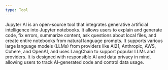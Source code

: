 ```yaml
---
type: Tool
---
```


Jupyter AI is an open-source tool that integrates generative artificial intelligence into Jupyter notebooks. It allows users to explain and generate code, fix errors, summarize content, ask questions about local files, and create entire notebooks from natural language prompts. It supports various large language models (LLMs) from providers like AI21, Anthropic, AWS, Cohere, and OpenAI, and uses LangChain to support popular LLMs and providers. It is designed with responsible AI and data privacy in mind, allowing users to track AI-generated code and control data usage.